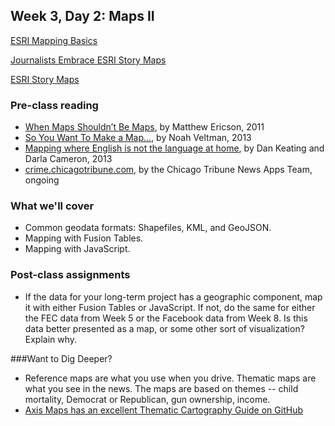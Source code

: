 ## Week 3, Day 2: Maps II

[ESRI Mapping Basics](http://www.esri.com/connected#Mapping%20Our%20World)

[Journalists Embrace ESRI Story Maps](https://blogs.esri.com/esri/esri-insider/2015/07/06/journalists-embrace-story-maps/)

[ESRI Story Maps](http://storymaps.arcgis.com/en/)


### Pre-class reading

- [When Maps Shouldn’t Be Maps](http://www.ericson.net/content/2011/10/when-maps-shouldnt-be-maps/), by Matthew Ericson, 2011
- [So You Want To Make a Map...](https://github.com/veltman/learninglunches/tree/master/maps), by Noah Veltman, 2013
- [Mapping where English is not the language at home](http://www.washingtonpost.com/wp-srv/special/national/us-language-map/), by Dan Keating and Darla Cameron, 2013
- [crime.chicagotribune.com](http://crime.chicagotribune.com/), by the Chicago Tribune News Apps Team, ongoing

### What we'll cover

- Common geodata formats: Shapefiles, KML, and GeoJSON.
- Mapping with Fusion Tables.
- Mapping with JavaScript.

### Post-class assignments

- If the data for your long-term project has a geographic component, map it with either Fusion Tables or JavaScript. If not, do the same for either the FEC data from Week 5 or the Facebook data from Week 8. Is this data better presented as a map, or some other sort of visualization? Explain why.

###Want to Dig Deeper?

- Reference maps are what you use when you drive. Thematic maps are what you see in the news. The maps are based on themes -- child mortality, Democrat or Republican, gun ownership, income. 
- [Axis Maps has an excellent Thematic Cartography Guide on GitHub](http://axismaps.github.io/thematic-cartography/)
